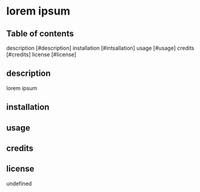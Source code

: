# lorem ipsum

  ## Table of contents
  description [#description]
  installation [#intsallation]
  usage [#usage]
  credits [#credits]
  license [#license]

  ## description
  lorem ipsum

  ## installation
  

  ## usage

  

  ## credits
  

  ## license
  undefined

